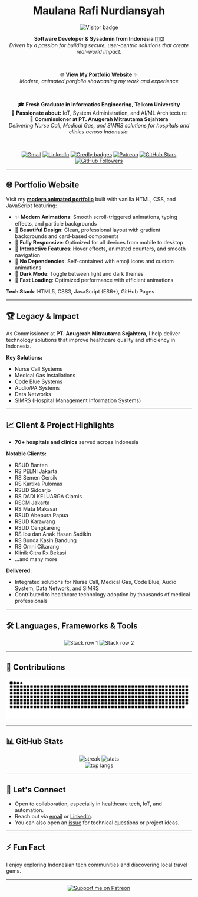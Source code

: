 <!--
  README.md — Professional & Structured GitHub Profile
  Author: Maulana Rafi Nurdiansyah
-->

<div align="center">

  <h1>Maulana Rafi Nurdiansyah</h1>

  <!-- Visitor badge moved below name -->
  <img src="https://visitor-badge.laobi.icu/badge?page_id=termaulmaul.termaulmaul" alt="Visitor badge" loading="lazy" />

  <strong>Software Developer & Sysadmin from Indonesia 🇮🇩</strong>  
  <em>Driven by a passion for building secure, user-centric solutions that create real-world impact.</em>

  <br/>

  🌐 **[View My Portfolio Website](https://termaulmaul.github.io/termaulmaul/)** ✨  
  *Modern, animated portfolio showcasing my work and experience*

  <br/>

  🎓 <strong>Fresh Graduate in Informatics Engineering, Telkom University</strong>  
  🌱 <strong>Passionate about:</strong> IoT, System Administration, and AI/ML Architecture  
  🏥 <strong>Commissioner at PT. Anugerah Mitrautama Sejahtera</strong>  
  <em>Delivering Nurse Call, Medical Gas, and SIMRS solutions for hospitals and clinics across Indonesia.</em>

  <br/>

  <a href="mailto:maulana.rafi1717@gmail.com"><img src="https://img.shields.io/badge/Gmail-333333?style=for-the-badge&logo=gmail&logoColor=red" alt="Gmail" loading="lazy" /></a>
  <a href="https://www.linkedin.com/in/maulana-rafi-0a0349179/" target="_blank" rel="noopener noreferrer"><img src="https://img.shields.io/badge/LinkedIn-0077B5?style=for-the-badge&logo=linkedin&logoColor=white" alt="LinkedIn" loading="lazy" /></a>
  <a href="https://credly.com/users/maulana-rafi/badges" target="_blank" rel="noopener noreferrer"><img src="https://img.shields.io/badge/Credly-FF5722?style=for-the-badge&logo=Credly&logoColor=white" alt="Credly badges" loading="lazy" /></a>
  <a href="https://patreon.com/hipsterweeds" target="_blank" rel="noopener noreferrer"><img src="https://img.shields.io/badge/-Patreon-ff7389?style=for-the-badge&logo=patreon&logoColor=white" alt="Patreon" loading="lazy"/></a>
  <a href="https://github.com/termaulmaul?tab=repositories&sort=stargazers" target="_blank" rel="noopener noreferrer"><img src="https://custom-icon-badges.demolab.com/github/stars/termaulmaul?color=B8B92B&style=for-the-badge&labelColor=959532&logo=star" alt="GitHub Stars" loading="lazy"/></a>
  <a href="https://github.com/termaulmaul" target="_blank" rel="noopener noreferrer"><img src="https://img.shields.io/github/followers/termaulmaul?color=236ad3&style=for-the-badge&logo=github&label=Follow" alt="GitHub Followers" loading="lazy"/></a>

</div>

---

## 🌐 Portfolio Website

Visit my **[modern animated portfolio](https://termaulmaul.github.io/termaulmaul/)** built with vanilla HTML, CSS, and JavaScript featuring:

- ✨ **Modern Animations**: Smooth scroll-triggered animations, typing effects, and particle backgrounds
- 🎨 **Beautiful Design**: Clean, professional layout with gradient backgrounds and card-based components
- 📱 **Fully Responsive**: Optimized for all devices from mobile to desktop
- 🔧 **Interactive Features**: Hover effects, animated counters, and smooth navigation
- 🎯 **No Dependencies**: Self-contained with emoji icons and custom animations
- 🌙 **Dark Mode**: Toggle between light and dark themes
- 🚀 **Fast Loading**: Optimized performance with efficient animations

**Tech Stack**: HTML5, CSS3, JavaScript (ES6+), GitHub Pages

---

## 🏆 Legacy & Impact

As Commissioner at **PT. Anugerah Mitrautama Sejahtera**, I help deliver technology solutions that improve healthcare quality and efficiency in Indonesia.

**Key Solutions:**
- Nurse Call Systems
- Medical Gas Installations
- Code Blue Systems
- Audio/PA Systems
- Data Networks
- SIMRS (Hospital Management Information Systems)

---

## 📈 Client & Project Highlights

- **70+ hospitals and clinics** served across Indonesia

**Notable Clients:**
- RSUD Banten
- RS PELNI Jakarta
- RS Semen Gersik
- RS Kartika Pulomas
- RSUD Sidoarjo
- RS DADI KELUARGA Ciamis
- RSCM Jakarta
- RS Mata Makasar
- RSUD Abepura Papua
- RSUD Karawang
- RSUD Cengkareng
- RS Ibu dan Anak Hasan Sadikin
- RS Bunda Kasih Bandung
- RS Omni Cikarang
- Klinik Citra Rx Bekasi
- ...and many more

**Delivered:**
- Integrated solutions for Nurse Call, Medical Gas, Code Blue, Audio System, Data Network, and SIMRS
- Contributed to healthcare technology adoption by thousands of medical professionals

---

## 🛠️ Languages, Frameworks & Tools

<div align="center">
  <img alt="Stack row 1" src="https://skillicons.dev/icons?i=react,flutter,electron,php,bootstrap,html,css,vscode,github,figma,tailwind,git,r" loading="lazy" />
  <img alt="Stack row 2" src="https://skillicons.dev/icons?i=nodejs,laravel,python,javascript,typescript,express,firebase,mongodb,docker,java,nextjs,mysql,flask" loading="lazy" />
</div>

---

## 🐍 Contributions

<div align="center">
  <img alt="snake eating my contributions" src="https://raw.githubusercontent.com/salesp07/salesp07/output/github-contribution-grid-snake.svg" loading="lazy" />
</div>

---

## 📊 GitHub Stats

<div align="center">
  <img title="GitHub streak stats" alt="streak" src="https://github-readme-streak-stats.herokuapp.com/?user=termaulmaul&theme=dark&hide_border=true&stroke=f53b3b" loading="lazy"/>
  <img height="200" title="GitHub profile stats" alt="stats" src="https://github-readme-stats.vercel.app/api?username=termaulmaul&hide_border=true&show_icons=true&count_private=true&theme=gruvbox&bg_color=151515" loading="lazy">
  <br/>
  <img width="325" align="center" title="Top languages" alt="top langs" src="https://github-readme-stats-salesp07.vercel.app/api/top-langs/?username=termaulmaul&hide=HTML&langs_count=8&layout=compact&theme=react&border_radius=10&size_weight=0.5&count_weight=0.5&exclude_repo=github-readme-stats" loading="lazy" />
</div>

---

## 🤝 Let's Connect

- Open to collaboration, especially in healthcare tech, IoT, and automation.
- Reach out via [email](mailto:maulana.rafi1717@gmail.com) or [LinkedIn](https://www.linkedin.com/in/maulana-rafi-0a0349179/).
- You can also open an [issue](https://github.com/termaulmaul/termaulmaul/issues) for technical questions or project ideas.

---

## ⚡ Fun Fact

I enjoy exploring Indonesian tech communities and discovering local travel gems.

---

<div align="center">
  <a href="https://patreon.com/hipsterweeds" target="_blank" rel="noopener noreferrer">
    <img height="64" style="border:0px;height:64px;" src="https://img.shields.io/badge/-Patreon-ff7389?style=for-the-badge&logo=patreon&logoColor=white" border="0" alt="Support me on Patreon" loading="lazy" />
  </a>
</div>
